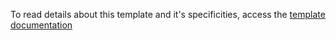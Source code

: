 To read details about this template and it's specificities, access the 
[template documentation](file:///home/andreriesco/.apollox/assets/templatesDocumentationAssets/python3Console/README.md)